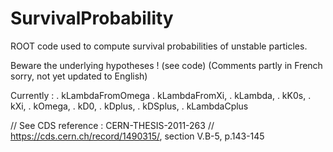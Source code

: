# SurvivalProbability
ROOT code used to compute survival probabilities of unstable particles.

Beware the underlying hypotheses ! (see code)
(Comments partly in French sorry, not yet updated to English)

Currently : 
. kLambdaFromOmega
. kLambdaFromXi, 
. kLambda, 
. kK0s, 
. kXi, 
. kOmega, 
. kD0, 
. kDplus,
. kDSplus,
. kLambdaCplus

//  See CDS reference : CERN-THESIS-2011-263
//   https://cds.cern.ch/record/1490315/, section V.B-5, p.143-145
